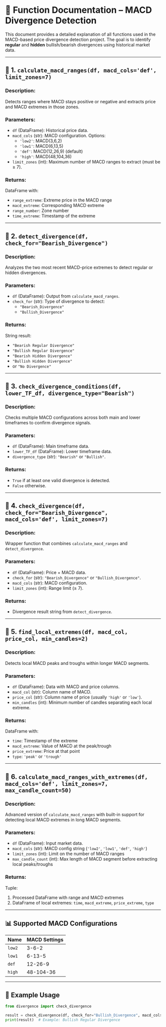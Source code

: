# 🧠 Function Documentation – MACD Divergence Detection

This document provides a detailed explanation of all functions used in the MACD-based price divergence detection project. The goal is to identify **regular** and **hidden** bullish/bearish divergences using historical market data.

---

## 📌 1. `calculate_macd_ranges(df, macd_cols='def', limit_zones=7)`

### Description:
Detects ranges where MACD stays positive or negative and extracts price and MACD extremes in those zones.

### Parameters:
- `df` (DataFrame): Historical price data.
- `macd_cols` (str): MACD configuration. Options:
  - `'low2'`: MACD(3,6,2)
  - `'low1'`: MACD(6,13,5)
  - `'def'`: MACD(12,26,9) (default)
  - `'high'`: MACD(48,104,36)
- `limit_zones` (int): Maximum number of MACD ranges to extract (must be ≥ 7).

### Returns:
DataFrame with:
- `range_extreme`: Extreme price in the MACD range
- `macd_extreme`: Corresponding MACD extreme
- `range_number`: Zone number
- `time_extreme`: Timestamp of the extreme

---

## 📌 2. `detect_divergence(df, check_for="Bearish_Divergence")`

### Description:
Analyzes the two most recent MACD-price extremes to detect regular or hidden divergences.

### Parameters:
- `df` (DataFrame): Output from `calculate_macd_ranges`.
- `check_for` (str): Type of divergence to detect:
  - `"Bearish_Divergence"`
  - `"Bullish_Divergence"`

### Returns:
String result:
- `"Bearish Regular Divergence"`
- `"Bullish Regular Divergence"`
- `"Bearish Hidden Divergence"`
- `"Bullish Hidden Divergence"`
- or `"No Divergence"`

---

## 📌 3. `check_divergence_conditions(df, lower_TF_df, divergence_type="Bearish")`

### Description:
Checks multiple MACD configurations across both main and lower timeframes to confirm divergence signals.

### Parameters:
- `df` (DataFrame): Main timeframe data.
- `lower_TF_df` (DataFrame): Lower timeframe data.
- `divergence_type` (str): `"Bearish"` or `"Bullish"`.

### Returns:
- `True` if at least one valid divergence is detected.
- `False` otherwise.

---

## 📌 4. `check_divergence(df, check_for="Bearish_Divergence", macd_cols='def', limit_zones=7)`

### Description:
Wrapper function that combines `calculate_macd_ranges` and `detect_divergence`.

### Parameters:
- `df` (DataFrame): Price + MACD data.
- `check_for` (str): `"Bearish_Divergence"` or `"Bullish_Divergence"`.
- `macd_cols` (str): MACD configuration.
- `limit_zones` (int): Range limit (≥ 7).

### Returns:
- Divergence result string from `detect_divergence`.

---

## 📌 5. `find_local_extremes(df, macd_col, price_col, min_candles=2)`

### Description:
Detects local MACD peaks and troughs within longer MACD segments.

### Parameters:
- `df` (DataFrame): Data with MACD and price columns.
- `macd_col` (str): Column name of MACD.
- `price_col` (str): Column name of price (usually `'high'` or `'low'`).
- `min_candles` (int): Minimum number of candles separating each local extreme.

### Returns:
DataFrame with:
- `time`: Timestamp of the extreme
- `macd_extreme`: Value of MACD at the peak/trough
- `price_extreme`: Price at that point
- `type`: `'peak'` or `'trough'`

---

## 📌 6. `calculate_macd_ranges_with_extremes(df, macd_cols='def', limit_zones=7, max_candle_count=50)`

### Description:
Advanced version of `calculate_macd_ranges` with built-in support for detecting local MACD extremes in long MACD segments.

### Parameters:
- `df` (DataFrame): Input market data.
- `macd_cols` (str): MACD config string (`'low2'`, `'low1'`, `'def'`, `'high'`)
- `limit_zones` (int): Limit on the number of MACD ranges
- `max_candle_count` (int): Max length of MACD segment before extracting local peaks/troughs

### Returns:
Tuple:
1. Processed DataFrame with range and MACD extremes
2. DataFrame of local extremes: `time`, `macd_extreme`, `price_extreme`, `type`

---

## 📊 Supported MACD Configurations

| Name     | MACD Settings  |
|----------|----------------|
| `low2`   | 3-6-2          |
| `low1`   | 6-13-5         |
| `def`    | 12-26-9        |
| `high`   | 48-104-36      |

---

## 🧪 Example Usage

```python
from divergence import check_divergence

result = check_divergence(df, check_for="Bullish_Divergence", macd_cols="low1", limit_zones=7)
print(result)  # Example: Bullish Regular Divergence
